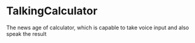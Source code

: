 # TalkingCalculator
The news age of calculator, which is capable to take voice input and also speak the result

